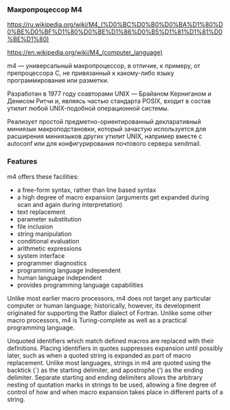 ### Макропроцессор M4

https://ru.wikipedia.org/wiki/M4_(%D0%BC%D0%B0%D0%BA%D1%80%D0%BE%D0%BF%D1%80%D0%BE%D1%86%D0%B5%D1%81%D1%81%D0%BE%D1%80)

https://en.wikipedia.org/wiki/M4_(computer_language)

m4 — универсальный макропроцессор, в отличие, к примеру, от препроцессора C, не привязанный к какому-либо языку программирования или разметки.

Разработан в 1977 году соавторами UNIX — Брайаном Керниганом и Денисом Ритчи и, являясь частью стандарта POSIX, входит в состав утилит любой UNIX-подобной операционной системы.

Реализует простой предметно-ориентированный декларативный миниязык макроподстановки, который зачастую используется для расширения миниязыков других утилит UNIX, например вместе с autoconf или для конфигурирования почтового сервера sendmail.

### Features

m4 offers these facilities:

* a free-form syntax, rather than line based syntax
* a high degree of macro expansion (arguments get expanded during scan and again during interpretation)
* text replacement
* parameter substitution
* file inclusion
* string manipulation
* conditional evaluation
* arithmetic expressions
* system interface
* programmer diagnostics
* programming language independent
* human language independent
* provides programming language capabilities

Unlike most earlier macro processors, m4 does not target any particular computer or human language; historically, however, its development originated for supporting the Ratfor dialect of Fortran. Unlike some other macro processors, m4 is Turing-complete as well as a practical programming language.

Unquoted identifiers which match defined macros are replaced with their definitions. Placing identifiers in quotes suppresses expansion until possibly later, such as when a quoted string is expanded as part of macro replacement. Unlike most languages, strings in m4 are quoted using the backtick (`) as the starting delimiter, and apostrophe (') as the ending delimiter. Separate starting and ending delimiters allows the arbitrary nesting of quotation marks in strings to be used, allowing a fine degree of control of how and when macro expansion takes place in different parts of a string.
